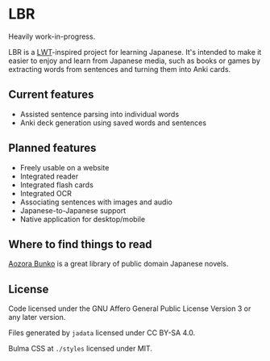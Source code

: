 # LBR
Heavily work-in-progress.

LBR is a [LWT](https://github.com/HugoFara/lwt)-inspired project for learning Japanese. It's intended to make it easier to enjoy and learn from Japanese media, such as books or games by extracting words from sentences and turning them into Anki cards.


## Current features
- Assisted sentence parsing into individual words
- Anki deck generation using saved words and sentences


## Planned features
- Freely usable on a website
- Integrated reader
- Integrated flash cards
- Integrated OCR
- Associating sentences with images and audio
- Japanese-to-Japanese support
- Native application for desktop/mobile


## Where to find things to read
[Aozora Bunko](https://www.aozora.gr.jp/) is a great library of public domain Japanese novels.


## License
Code licensed under the GNU Affero General Public License Version 3 or any later version.

Files generated by `jadata` licensed under CC BY-SA 4.0.

Bulma CSS at `./styles` licensed under MIT.
